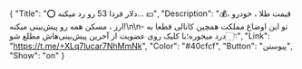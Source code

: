 {
"Title": "⭕️ دلار فردا 53 رو رد میکنه... 💵",
"Description": "💰قیمت طلا ، خودرو ، ارز ، مسکن همه رو پیش‌بینی میکنه!\n\n- تو این اوضاع مملکت همچین کانالی قطعا به درد میخوره؛با کلیک روی عضویت از آخرین پیش‌بینی‌هاش مطلع شو👇🏻",
"Link": "https://t.me/+XLq7lucar7NhMmNk",
"Color": "#40cfcf",
"Button": "پیوستن",
"Show": "on"
}
